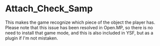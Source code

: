 # Attach_Check_Samp
This makes the game recognize which piece of the object the player has.
Please note that this issue has been resolved in Open.MP, so there is no need to install that game mode, and this is also included in YSF, but as a plugin if I'm not mistaken.
